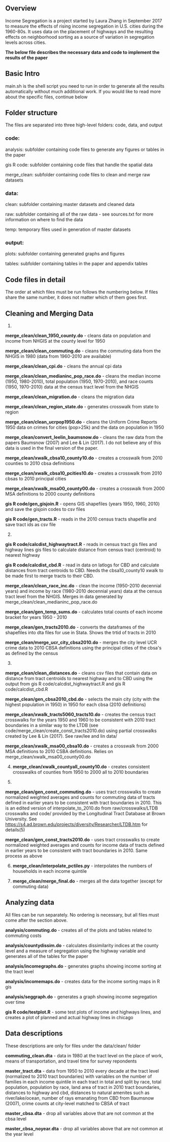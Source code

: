 ## Overview 
Income Segregation is a project started by Laura Zhang in September 2017 to measure the effects of rising income segregation in U.S. cities during the 1960-80s. It uses data on the placement of highways and the resulting effects on neighborhood sorting as a source of variation in segregation levels across cities. 

**The below file describes the necessary data and code to implement the results of the paper**

## Basic Intro
main.sh is the shell script you need to run in order to generate all the results automatically without much additional work. If you would like to read more about the specific files, continue below


Folder structure
------

The files are separated into three high-level folders: code, data, and output
### code:
analysis: subfolder containing code files to generate any figures or tables in the paper

gis R code: subfolder containing code files that handle the spatial data

merge_clean: subfolder containing code files to clean and merge raw datasets

### data:
clean: subfolder containing master datasets and cleaned data

raw: subfolder containing all of the raw data 
        - see sources.txt for more information on where to find the data

temp: temporary files used in generation of master datasets
### output:
plots: subfolder containing generated graphs and figures

tables: subfolder containing tables in the paper and appendix tables


Code files in detail
------
The order at which files must be run follows the numbering below. If files share the same number, it does not matter which of them goes first.

## Cleaning and Merging Data

1. 
**merge_clean/clean_1950_county.do** - cleans data on population and income from NHGIS at the county level for 1950

**merge_clean/clean_commuting.do** - cleans the commuting data from the NHGIS in 1980 (data from 1960-2010 are available)

**merge_clean/clean_cpi.do** - cleans the annual cpi data

**merge_clean/clean_medianinc_pop_race.do** - cleans the median income (1950, 1980-2010), total population (1950, 1970-2010), and race counts (1950, 1970-2010) data at the census tract level from the NHGIS

**merge_clean/clean_migration.do** - cleans the migration data

**merge_clean/clean_region_state.do** - generates crosswalk from state to region

**merge_clean/clean_ucrpop1950.do** - cleans the Uniform Crime Reports 1950 data on crimes for cities (pop>25k) and the data on population in 1950

**merge_clean/convert_leelin_baumsnow.do** - cleans the raw data from the papers Baumsnow (2007) and Lee & Lin (2017). I do not believe any of this data is used in the final version of the paper.

**merge_clean/xwalk_cbsa10_county10.do** - creates a crosswalk from 2010 counties to 2010 cbsa definitions

**merge_clean/xwalk_cbsa10_pcities10.do** - creates a crosswalk from 2010 cbsas to 2010 principal cities

**merge_clean/xwalk_msa00_county00.do** - creates a crosswalk from 2000 MSA definitions to 2000 county definitions

**gis R code/gen_gisjoin.R** - opens GIS shapefiles (years 1950, 1960, 2010) and save the gisjoin codes to csv files

**gis R code/gen_tracts.R** - reads in the 2010 census tracts shapefile and save tract ids as csv file

2. 

**gis R code/calcdist_highwaytract.R** - reads in census tract gis files and highway lines gis files to calculate distance from census tract (centroid) to nearest highway

**gis R code/calcdist_cbd.R** - read in data on latlogs for CBD and calculate distances from tract centroids to CBD. Needs the cbsa10_county10 xwalk to be made first to merge tracts to their CBD. 

**merge_clean/clean_race_inc.do** - clean the income (1950-2010 decennial years) and income by race (1980-2010 decennial years) data at the census tract level from the NHGIS. Merges in data generated by merge_clean/clean_medianinc_pop_race.do

**merge_clean/gen_temp_sums.do** - calculates total counts of each income bracket for years 1950 - 2010

**merge_clean/gen_tracts2010.do** - converts the dataframes of the shapefiles into dta files for use in Stata. Shows the trtid of tracts in 2010

**merge_clean/merge_ucr_city_cbsa2010.do** - merges the city level UCR crime data to 2010 CBSA definitions using the principal cities of the cbsa's as defined by the census

3. 

**merge_clean/clean_distances.do** - cleans csv files that contain data on distance from tract centroids to nearest highway and to CBD using the output from gis R code/calcdist_highwaytract.R and gis R code/calcdist_cbd.R

**merge_clean/gen_cbsa2010_cbd.do** - selects the main city (city with the highest population in 1950) in 1950 for each cbsa (2010 definitions) 

**merge_clean/xwalk_tracts5060_tracts10.do** - creates the census tract crosswalks for the years 1950 and 1960 to be consistent with 2010 tract boundaries in a similar way to the LTDB (see code/merge_clean/create_const_tracts2010.do) using partial crosswalks created by Lee & Lin (2017). See raw/lee and lin data/

**merge_clean/xwalk_msa00_cbsa10.do** - creates a crosswalk from 2000 MSA definitions to 2010 CSBA definitions. Relies on merge_clean/xwalk_msa00_county00.do

4. **merge_clean/xwalk_countyall_county10.do** - creates consistent crosswalks of counties from 1950 to 2000 all to 2010 boundaries

5.

**merge_clean/gen_const_commuting.do** - uses tract crosswalks to create normalized weighted averages and counts for commuting data of tracts defined in earlier years to be consistent with tract boundaries in 2010. This is an edited version of interpolate_to_2010.do from raw/crosswalks/LTDB crosswalks and code/ provided by the Longitudinal Tract Database at Brown University. See https://s4.ad.brown.edu/projects/diversity/Researcher/LTDB.htm for details(5) 

**merge_clean/gen_const_tracts2010.do** - uses tract crosswalks to create normalized weighted averages and counts for income data of tracts defined in earlier years to be consistent with tract boundaries in 2010. Same process as above

6. **merge_clean/interpolate_pctiles.py** - interpolates the numbers of households in each income quintile 

7. **merge_clean/merge_final.do** - merges all the data together (except for commuting data)


## Analyzing data
All files can be run separately. No ordering is necessary, but all files must come after the section above.


**analysis/commuting.do** - creates all of the plots and tables related to commuting costs

**analysis/countydissim.do** - calculates dissimilarity indices at the county level and a measure of segregation using the highway variable and generates all of the tables for the paper

**analysis/incomegraphs.do** - generates graphs showing income sorting at the tract level

**analysis/incomemaps.do** - creates data for the income sorting maps in R gis

**analysis/seggraph.do** - generates a graph showing income segregation over time

**gis R code/testplot.R** - some test plots of income and highways lines, and creates a plot of planned and actual highway lines in chicago

Data descriptions
------

These descriptions are only for files under the data/clean/ folder

**commuting_clean.dta** - data in 1980 at the tract level on the place of work, means of transportation, and travel time for survey repondents

**master_tract.dta** - data from 1950 to 2010 every decade at the tract level (normalized to 2010 tract boundaries) with variables on the number of families in each income quintile in each tract in total and split by race, total population, population by race, land area of tract in 2010 tract boundaries, distances to highway and cbd, distances to natural amenites such as river/lake/ocean, number of rays emanating from CBD from Baumsnow (2007), crime counts at city-level matched to CBSA of tract

**master_cbsa.dta** - drop all variables above that are not common at the cbsa level

**master_cbsa_noyear.dta** - drop all variables above that are not common at the year level

